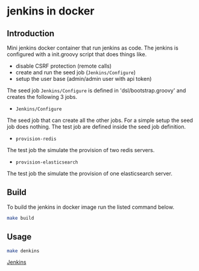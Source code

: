 # jenkins in docker

## Introduction

Mini jenkins docker container that run jenkins as code. The jenkins is configured with
a init.groovy script that does things like.

* disable CSRF protection (remote calls)
* create and run the seed job (`Jenkins/Configure`)
* setup the user base (admin/admin user with api token)

The seed job `Jenkins/Configure` is defined in 'dsl/bootstrap.groovy' and creates the
following 3 jobs.

* `Jenkins/Configure`

The seed job that can create all the other jobs. For a simple setup the seed job does nothing. The test job are defined inside the seed job definition.

* `provision-redis`

The test job the simulate the provision of two redis servers.

* `provision-elasticsearch`

The test job the simulate the provision of one elasticsearch server.

## Build

To build the jenkins in docker image run the listed command below.

```bash
make build
```



## Usage

```bash
make denkins
```
[Jenkins](http://localhost:8888/)
